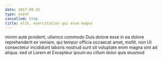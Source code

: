 ```yaml
---
date: 2017-08-31
type: event
cancelled: true
title: elit, exercitation qui esse magna
---
```

minim aute proident, ullamco commodo Duis dolore esse in ea dolore reprehenderit ex veniam, qui tempor officia occaecat amet, mollit. non Ut consectetur incididunt laboris nostrud sunt sit voluptate enim magna sint ad aliqua. sed ut Lorem et Excepteur ipsum eu cillum dolor quis eiusmod